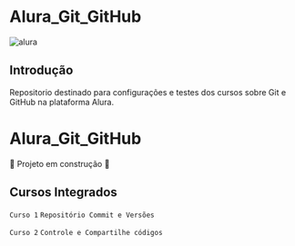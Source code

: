 # Alura_Git_GitHub

![alura](https://github.com/carlossantosdf/Alura_Git_GitHub/assets/32134334/443756f3-fedf-4c6b-bb6f-53720ba99536)

## Introdução ##
Repositorio destinado para configurações e testes dos cursos sobre Git e GitHub na plataforma Alura.
<h1> Alura_Git_GitHub </h1>

:construction: Projeto em construção :construction:

## Cursos Integrados

`Curso 1` ```Repositório Commit e Versões```

`Curso 2` ```Controle e Compartilhe códigos```


